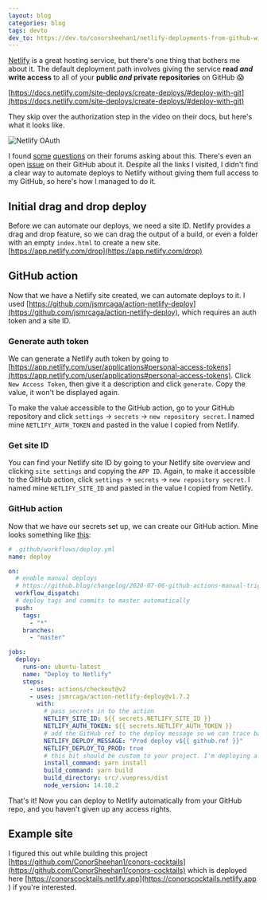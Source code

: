 ```yaml
---
layout: blog
categories: blog
tags: devto
dev_to: https://dev.to/conorsheehan1/netlify-deployments-from-github-without-giving-write-access-m3f
---
```


[Netlify](https://www.netlify.com/) is a great hosting service, but there's one thing that bothers me about it. The default deployment path involves giving the service **read *and* write access** to all of your **public *and* private repositories** on GitHub :scream:

[https://docs.netlify.com/site-deploys/create-deploys/#deploy-with-git](https://docs.netlify.com/site-deploys/create-deploys/#deploy-with-git)

They skip over the authorization step in the video on their docs, but here's what it looks like.


![Netlify OAuth](https://dev-to-uploads.s3.amazonaws.com/uploads/articles/10y0xw8dha08edpfn6hy.png)

I found [some](https://answers.netlify.com/t/why-do-you-need-write-permissions-to-my-repository/7897) [questions](https://answers.netlify.com/t/new-github-permissions/37939) on their forums asking about this. There's even an open [issue](https://github.com/netlify/netlify-cms/issues/4329) on their GitHub about it. Despite all the links I visited, I didn't find a clear way to automate deploys to Netlify without giving them full access to my GitHub, so here's how I managed to do it.

## Initial drag and drop deploy
Before we can automate our deploys, we need a site ID. Netlify provides a drag and drop feature, so we can drag the output of a build, or even a folder with an empty `index.html` to create a new site. [https://app.netlify.com/drop](https://app.netlify.com/drop)
 
## GitHub action
Now that we have a Netlify site created, we can automate deploys to it. I used [https://github.com/jsmrcaga/action-netlify-deploy](https://github.com/jsmrcaga/action-netlify-deploy), which requires an auth token and a site ID.

### Generate auth token
We can generate a Netlify auth token by going to [https://app.netlify.com/user/applications#personal-access-tokens](https://app.netlify.com/user/applications#personal-access-tokens). Click `New Access Token`, then give it a description and click `generate`. Copy the value, it won't be displayed again. 

To make the value accessible to the GitHub action, go to your GitHub repository and click `settings` -> `secrets` -> `new repository secret`. I named mine `NETLIFY_AUTH_TOKEN` and pasted in the value I copied from Netlify.

### Get site ID
You can find your Netlify site ID by going to your Netlify site overview and clicking `site settings` and copying the `APP ID`. Again, to make it accessible to the GitHub action, click `settings` -> `secrets` -> `new repository secret`. I named mine `NETLIFY_SITE_ID` and pasted in the value I copied from Netlify.

### GitHub action
Now that we have our secrets set up, we can create our GitHub action. Mine looks something like [this](https://github.com/ConorSheehan1/conors-cocktails/blob/master/.github/workflows/deploy.yml):
```yaml
# .github/workflows/deploy.yml
name: deploy

on:
  # enable manual deploys
  # https://github.blog/changelog/2020-07-06-github-actions-manual-triggers-with-workflow_dispatch/
  workflow_dispatch:
  # deploy tags and commits to master automatically
  push:
    tags:
      - "*"
    branches:
      - "master"

jobs:
  deploy:
    runs-on: ubuntu-latest
    name: "Deploy to Netlify"
    steps:
      - uses: actions/checkout@v2
      - uses: jsmrcaga/action-netlify-deploy@v1.7.2
        with:
          # pass secrets in to the action
          NETLIFY_SITE_ID: ${{ secrets.NETLIFY_SITE_ID }}
          NETLIFY_AUTH_TOKEN: ${{ secrets.NETLIFY_AUTH_TOKEN }}
          # add the GitHub ref to the deploy message so we can trace back what version is deployed from the Netlify side
          NETLIFY_DEPLOY_MESSAGE: "Prod deploy v${{ github.ref }}"
          NETLIFY_DEPLOY_TO_PROD: true
          # this bit should be custom to your project. I'm deploying a vuepress project that uses yarn, so these are my settings.
          install_command: yarn install
          build_command: yarn build
          build_directory: src/.vuepress/dist
          node_version: 14.18.2
```

That's it! Now you can deploy to Netlify automatically from your GitHub repo, and you haven't given up any access rights.

## Example site
I figured this out while building this project [https://github.com/ConorSheehan1/conors-cocktails](https://github.com/ConorSheehan1/conors-cocktails) which is deployed here [https://conorscocktails.netlify.app](https://conorscocktails.netlify.app ) if you're interested.